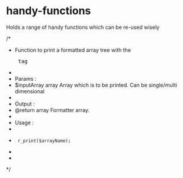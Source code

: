# handy-functions
Holds a range of handy functions which can be re-used wisely

/*
 * Function to print a formatted array tree with the <pre> tag
 * 
 * Params :
 * $inputArray 	array 	Array which is to be printed. Can be single/multi dimensional
 *
 * Output :
 * @return 			array 	Formatter array.
 *
 * Usage :
 *
 * 		r_print($arrayName);
 *
 *
 */
